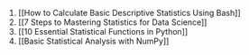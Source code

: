 
1. [[How to Calculate Basic Descriptive Statistics Using Bash]]
2. [[7 Steps to Mastering Statistics for Data Science]]
3. [[10 Essential Statistical Functions in Python]]
4. [[Basic Statistical Analysis with NumPy]]